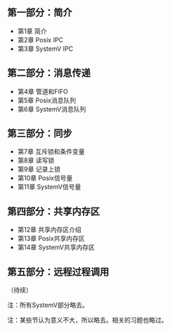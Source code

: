 ## 第一部分：简介
- 第1章 简介
- 第2章 Posix IPC
- 第3章 SystemV IPC

## 第二部分：消息传递
- 第4章 管道和FIFO
- 第5章 Posix消息队列
- 第6章 SystemV消息队列

## 第三部分：同步
- 第7章 互斥锁和条件变量
- 第8章 读写锁
- 第9章 记录上锁
- 第10章 Posix信号量
- 第11章 SystemV信号量

## 第四部分：共享内存区
- 第12章 共享内存区介绍
- 第13章 Posix共享内存区
- 第14章 SystemV共享内存区

## 第五部分：远程过程调用
（待续）

注：所有SystemV部分略去。

注：某些节认为意义不大，所以略去。相关的习题也略过。